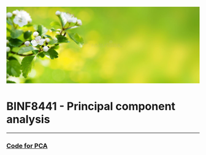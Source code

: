 ![GitHub Logo](img/logo.jpg)
     

# BINF8441 - Principal component analysis

---------------------------------------------------------------------------

### [Code for PCA](machine_learning_python.html)

